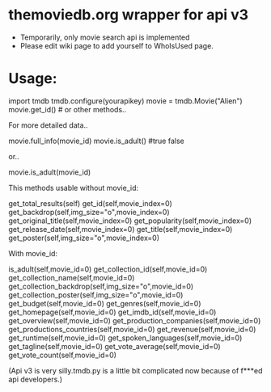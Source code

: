 themoviedb.org wrapper for api v3
=================================

- Temporarily, only movie search api is implemented
- Please edit wiki page to add yourself to WhoIsUsed page.

Usage:
=======

import tmdb
tmdb.configure(yourapikey)
movie = tmdb.Movie("Alien")
movie.get_id() # or other methods..

For more detailed data..

movie.full_info(movie_id)
movie.is_adult() #true false

or..

movie.is_adult(movie_id)

This methods usable without movie_id:

get_total_results(self)
get_id(self,movie_index=0)
get_backdrop(self,img_size="o",movie_index=0)
get_original_title(self,movie_index=0)
get_popularity(self,movie_index=0)
get_release_date(self,movie_index=0)
get_title(self,movie_index=0)
get_poster(self,img_size="o",movie_index=0)

With movie_id:

is_adult(self,movie_id=0)
get_collection_id(self,movie_id=0)
get_collection_name(self,movie_id=0)
get_collection_backdrop(self,img_size="o",movie_id=0)
get_collection_poster(self,img_size="o",movie_id=0)
get_budget(self,movie_id=0)
get_genres(self,movie_id=0)
get_homepage(self,movie_id=0)
get_imdb_id(self,movie_id=0)
get_overview(self,movie_id=0)
get_production_companies(self,movie_id=0)
get_productions_countries(self,movie_id=0)
get_revenue(self,movie_id=0)
get_runtime(self,movie_id=0)
get_spoken_languages(self,movie_id=0)
get_tagline(self,movie_id=0)
get_vote_average(self,movie_id=0)
get_vote_count(self,movie_id=0)



(Api v3 is very silly.tmdb.py is a little bit complicated now because of f***ed api developers.)